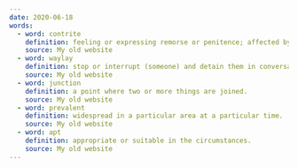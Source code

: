 ```yaml
---
date: 2020-06-18
words:
  - word: contrite
    definition: feeling or expressing remorse or penitence; affected by guilt.
    source: My old website
  - word: waylay
    definition: stop or interrupt (someone) and detain them in conversation or trouble them in some other way.
    source: My old website
  - word: junction
    definition: a point where two or more things are joined.
    source: My old website
  - word: prevalent
    definition: widespread in a particular area at a particular time.
    source: My old website
  - word: apt
    definition: appropriate or suitable in the circumstances.
    source: My old website
---
```

